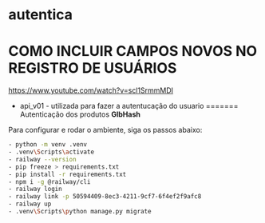 # autentica

# COMO INCLUIR CAMPOS NOVOS NO REGISTRO DE USUÁRIOS
https://www.youtube.com/watch?v=scl1SrmmMDI

- api_v01 - utilizada para fazer a autentucação do usuario
=======
Autenticação dos produtos **GlbHash**

Para configurar e rodar o ambiente, siga os passos abaixo:

```bash
- python -m venv .venv
- .venv\Scripts\activate  
- railway --version  
- pip freeze > requirements.txt
- pip install -r requirements.txt
- npm i -g @railway/cli
- railway login
- railway link -p 50594409-8ec3-4211-9cf7-6f4ef2f9afc8
- railway up
- .venv\Scripts\python manage.py migrate


